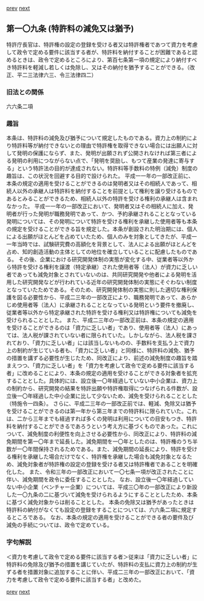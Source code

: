 [prev](/specific/markdowns/特許法/157_Mp-Ch_4-Se_3-At_108.md)
[next](/specific/markdowns/特許法/159_Mp-Ch_4-Se_3-At_109_2.md)
## 第一〇九条 (特許料の減免又は猶予)
特許庁長官は、特許権の設定の登録を受ける者又は特許権者であつて資力を考慮して政令で定める要件に該当する者が、特許料を納付することが困難であると認めるときは、政令で定めるところにより、第百七条第一項の規定により納付すべき特許料を軽減し若しくは免除し、又はその納付を猶予することができる。（改正、平二三法律六三、令三法律四二）

### 旧法との関係
六六条二項

### 趣旨
本条は、特許料の減免及び猶予について規定したものである。資力上の制約により特許料等が納付できないとの理由で特許権を取得できない場合には出願人に対して発明の保護にならず、また、発明が出願されず公開されなければ第三者による発明の利用につながらない点で、「発明を奨励し、もつて産業の発達に寄与する」という特許法の目的が達成されない。特許料等手数料の特例（減免）制度の趣旨は、この状況を回避する目的で設けられた。
平成一一年の一部改正前に、本条の規定の適用を受けることができるのは発明者又はその相続人であって、相続人以外の承継人は特許料を納付することを前提として権利を譲り受けるものであるとみることができるため、相続人以外の特許を受ける権利の承継人は含まれなかった。
平成一一年の一部改正において、発明者又はその相続人に加え、発明者が行った発明が職務発明であって、かつ、予約承継されることとなっている発明については、その発明について特許を受ける権利を承継した使用者等も本条の規定を受けることができる旨を規定した。本条が創設された明治期には、個人による出願がほとんどを占めていたため、個人のみを対象としてきたが、平成一一年当時では、試験研究費の高額化を背景として、法人による出願がほとんどを占め、知的創造活動の主体としての地位を確立していることに配慮したものである。
その後、企業における研究開発体制の実態が変化する中、従業者等以外から特許を受ける権利を譲渡（特定承継）された使用者等（法人）が資力に乏しい者であっても減免対象とされていないのは、共同研究開発や他者による発明を活用した研究開発などが行われている近年の研究開発体制の実態にそぐわない制度となっていたためである。そのため、研究開発体制の実態に則した適切な権利保護を図る必要性から、平成二三年の一部改正により、職務発明であって、あらかじめ使用者等（法人）に承継されることとなっている発明という要件を撤廃し、従業者等以外から特定承継された特許を受ける権利又は特許権についても減免を受けられることとした。
また、平成二三年の一部改正前は、本条の規定の適用を受けることができるのは「資力に乏しい者」であり、使用者等（法人）にあっては、法人税が課されていない者に限られていた。しかしながら、法人税を課されており、「資力に乏しい者」には該当しないものの、手数料を支払う上で資力上の制約が生じている者も、「資力に乏しい者」と同様に、特許料の減免、猶予の措置を講ずる必要性が生じたため、同改正により、前述の減免制度の趣旨を踏まえつつ、「資力に乏しい者」を「資力を考慮して政令で定める要件に該当する者」に改めることにより、本条の規定の適用を受けることができる対象者を拡充することとした。具体的には、設立後一〇年経過していない中小企業は、資力上の制約から、研究開発の結果を特許出願や特許権取得につなげられる件数が、設立後一〇年経過した中小企業に比して少ないため、減免を受けられることとした（特施令一四条）。
さらに、平成二三年の一部改正前では、軽減、免除又は猶予を受けることができるのは第一年から第三年までの特許料に限られていた。これは、二から三年までも経過すれば多くの発明は利用についての目安もつき、特許料を納付することができるであろうという考え方に基づくものであった。これについて、減免制度の利便性を向上させる必要性から、同改正により、特許料の減免期間を第一〇年まで延長した。減免期間を一〇年としたのは、特許権のうち半数が一〇年間保持されるためである。また、減免期間の延長により、特許を受ける権利を承継した場合だけでなく、特許権を承継した場合も減免対象となるため、減免対象者が特許権の設定の登録を受ける者又は特許権者であることを明確化した。
また、令和三年の一部改正において一〇七条一項が改正されたことに伴い、減免期間を政令に委任することとした。
なお、設立後一〇年経過していない中小企業（ベンチャー企業）については、平成三〇年の一部改正により新設した一〇九条の二に基づいて減免を受けられるようにすることとしたため、本条に基づく減免対象からは削ることとした。
本条の免除又は猶予があったときは特許料の納付がなくても設定の登録をすることについては、六六条二項に規定するところである。
なお、本条の規定の適用を受けることができる者の要件及び減免の手続については、政令で定めている。

### 字句解説
＜資力を考慮して政令で定める要件に該当する者＞従来は「資力に乏しい者」に特許料の免除及び猶予の措置を講じていたが、特許料の支払に資力上の制約が生ずる者を措置対象に追加することに伴い、平成二三年の一部改正において、「資力を考慮して政令で定める要件に該当する者」と改めた。

[prev](/specific/markdowns/特許法/157_Mp-Ch_4-Se_3-At_108.md)
[next](/specific/markdowns/特許法/159_Mp-Ch_4-Se_3-At_109_2.md)